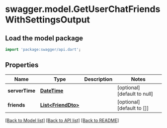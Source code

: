 # swagger.model.GetUserChatFriendsWithSettingsOutput

## Load the model package
```dart
import 'package:swagger/api.dart';
```

## Properties
Name | Type | Description | Notes
------------ | ------------- | ------------- | -------------
**serverTime** | [**DateTime**](DateTime.md) |  | [optional] [default to null]
**friends** | [**List&lt;FriendDto&gt;**](FriendDto.md) |  | [optional] [default to []]

[[Back to Model list]](../README.md#documentation-for-models) [[Back to API list]](../README.md#documentation-for-api-endpoints) [[Back to README]](../README.md)



